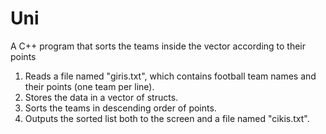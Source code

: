 # Uni
A C++ program that sorts the teams inside the vector according to their points
1) Reads a file named "giris.txt", which contains football team names and their points (one team per line).
2) Stores the data in a vector of structs.
3) Sorts the teams in descending order of points.
4) Outputs the sorted list both to the screen and a file named "cikis.txt".
